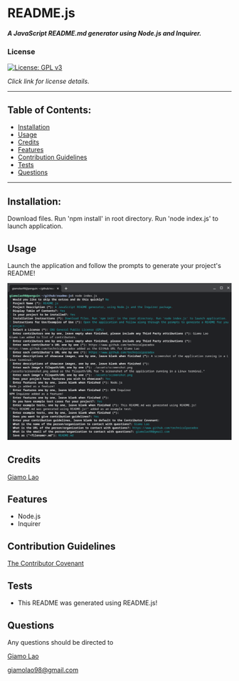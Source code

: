 # README.js
##### A JavaScript README.md generator using Node.js and Inquirer.
### License
[![License: GPL v3](https://img.shields.io/badge/License-GPLv3-blue.svg)](https://www.gnu.org/licenses/gpl-3.0)

*Click link for license details.*

---------------
## Table of Contents:
* [Installation](#installation)
* [Usage](#usage)
* [Credits](#credits)
* [Features](#features)
* [Contribution Guidelines](#contribution-guidelines)
* [Tests](#tests)
* [Questions](#questions)
---------------
## Installation:
Download files. Run 'npm install' in root directory. Run 'node index.js' to launch application.
## Usage
Launch the application and follow the prompts to generate your project's README!

![A screenshot of the application running in a Linux terminal.](./assets/screenshot.png)

## Credits
[Giamo Lao](https://www.github.com/technicalparadox)
## Features
* Node.js
* Inquirer
## Contribution Guidelines
[The Contributor Covenant](https://www.contributor-covenant.org/)
## Tests
* This README was generated using README.js!
## Questions
Any questions should be directed to

[Giamo Lao](https://www.github.com/TechnicalParadox)

[giamolao98@gmail.com](mailto:https://www.github.com/TechnicalParadox)
